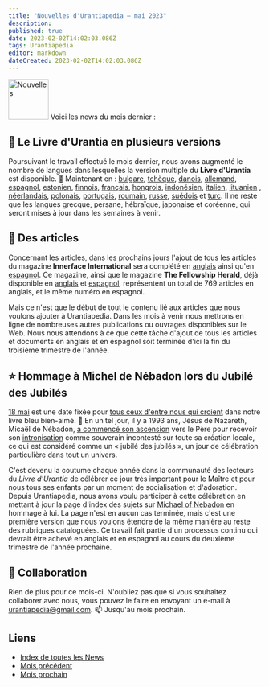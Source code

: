 ```yaml
---
title: "Nouvelles d'Urantiapedia — mai 2023"
description: 
published: true
date: 2023-02-02T14:02:03.086Z
tags: Urantiapedia
editor: markdown
dateCreated: 2023-02-02T14:02:03.086Z
---
```


<img src="/_assets/svg/icon-news.svg" alt="Nouvelles" style="width: 80px;"> Voici les news du mois dernier :

## :blue_book: Le Livre d'Urantia en plusieurs versions

Poursuivant le travail effectué le mois dernier, nous avons augmenté le nombre de langues dans lesquelles la version multiple du **Livre d'Urantia** est disponible. :blue_book: Maintenant en : [bulgare](/bg/The_Urantia_Book_Multiple/Index), [tchèque](/cs/The_Urantia_Book_Multiple/Index), [danois](/da/The_Urantia_Book_Multiple/Index), [allemand](/de/The_Urantia_Book_Multiple/Index), [espagnol](/es/The_Urantia_Book_Multiple/Index), [estonien](/et/The_Urantia_Book_Multiple/Index), [finnois](/fi/The_Urantia_Book_Multiple/Index), [français](/fr/The_Urantia_Book_Multiple/Index), [hongrois](/hu/The_Urantia_Book_Multiple/Index), [indonésien](/id/The_Urantia_Book_Multiple/Index), [italien](/it/The_Urantia_Book_Multiple/Index), [lituanien](/lt/The_Urantia_Book_Multiple/Index) , [néerlandais](/nl/The_Urantia_Book_Multiple/Index), [polonais](/pl/The_Urantia_Book_Multiple/Index), [portugais](/pt/The_Urantia_Book_Multiple/Index), [roumain](/ro/The_Urantia_Book_Multiple/Index), [russe](/ru/The_Urantia_Book_Multiple/Index), [suédois](/sv/The_Urantia_Book_Multiple/Index) et [turc](/tr/The_Urantia_Book_Multiple/Index). Il ne reste que les langues grecque, persane, hébraïque, japonaise et coréenne, qui seront mises à jour dans les semaines à venir.

## :page_with_curl: Des articles

Concernant les articles, dans les prochains jours l'ajout de tous les articles du magazine **Innerface International** sera complété en [anglais](/en/index/articles_innerface) ainsi qu'en [espagnol](/es/index/articles_innerface). Ce magazine, ainsi que le magazine **The Fellowship Herald**, déjà disponible en [anglais](/en/index/articles_herald) et [espagnol](/es/index/articles_herald), représentent un total de 769 articles en anglais, et le même numéro en espagnol.

Mais ce n'est que le début de tout le contenu lié aux articles que nous voulons ajouter à Urantiapedia. Dans les mois à venir nous mettrons en ligne de nombreuses autres publications ou ouvrages disponibles sur le Web. Nous nous attendons à ce que cette tâche d'ajout de tous les articles et documents en anglais et en espagnol soit terminée d'ici la fin du troisième trimestre de l'année.

## :star: Hommage à Michel de Nébadon lors du Jubilé des Jubilés

[18 mai](/fr/The_Urantia_Book/193#p5_1) est une date fixée pour [tous ceux d'entre nous qui croient](/en/article/Joshua_J_Wilson/Proclaim_the_Holyday_of_Holydays) dans notre livre bleu bien-aimé. :blue_heart: En un tel jour, il y a 1993 ans, Jésus de Nazareth, Micaël de Nébadon, [a commencé son ascension](/fr/The_Urantia_Book/193#p5_5) vers le Père pour recevoir son [intronisation](/fr/The_Urantia_Book/33#p3_5) comme souverain incontesté sur toute sa création locale, ce qui est considéré comme un « jubilé des jubilés », un jour de célébration particulière dans tout un univers.

C'est devenu la coutume chaque année dans la communauté des lecteurs du _Livre d'Urantia_ de célébrer ce jour très important pour le Maître et pour nous tous ses enfants par un moment de socialisation et d'adoration. Depuis Urantiapedia, nous avons voulu participer à cette célébration en mettant à jour la page d'index des sujets sur [Michael of Nebadon](/en/topic/Michael_of_Nebadon) en hommage à lui. La page n'est en aucun cas terminée, mais c'est une première version que nous voulons étendre de la même manière au reste des rubriques cataloguées. Ce travail fait partie d'un processus continu qui devrait être achevé en anglais et en espagnol au cours du deuxième trimestre de l'année prochaine.

## :blue_heart: Collaboration

Rien de plus pour ce mois-ci. N'oubliez pas que si vous souhaitez collaborer avec nous, vous pouvez le faire en envoyant un e-mail à urantiapedia@gmail.com. :mailbox: Jusqu'au mois prochain.

## Liens

- [Index de toutes les News](/fr/news)
- [Mois précédent](/fr/news/2023/04)
- [Mois prochain](/fr/news/2023/06)